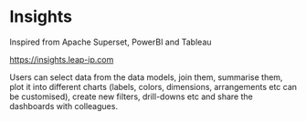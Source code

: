 # Insights

Inspired from Apache Superset, PowerBI and Tableau

https://insights.leap-ip.com

Users can select data from the data models, join them, summarise them, plot it into different charts (labels, colors, dimensions, arrangements etc can be customised), create new filters, drill-downs etc and share the dashboards with colleagues.
